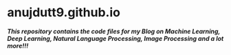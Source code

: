 # anujdutt9.github.io

***This repository contains the code files for my Blog on Machine Learning, Deep Learning, Natural Language Processing, Image Processing and a lot more!!!***
